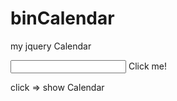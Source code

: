 # binCalendar
my jquery Calendar

<input type="text" id="s-s-date" name="">
<span class="icon" onclick="bCalendar('s-s-date');">Click me!</span>

click => show Calendar
